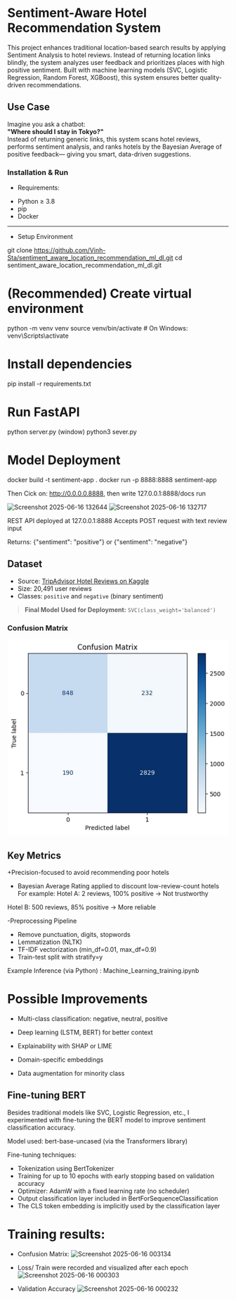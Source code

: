 # Sentiment-Aware Hotel Recommendation System
This project enhances traditional location-based search results by applying Sentiment Analysis to hotel reviews. Instead of returning location links blindly, the system analyzes user feedback and prioritizes places with high positive sentiment. Built with machine learning models (SVC, Logistic Regression, Random Forest, XGBoost), this system ensures better quality-driven recommendations.

## Use Case 

Imagine you ask a chatbot:  
**"Where should I stay in Tokyo?"**  
Instead of returning generic links, this system scans hotel reviews, performs sentiment analysis, and ranks hotels by the Bayesian Average of positive feedback— giving you smart, data-driven suggestions.

### Installation & Run

- Requirements:

+ Python ≥ 3.8
+ pip
+ Docker 

---
- Setup Environment


git clone https://github.com/Vinh-Sta/sentiment_aware_location_recommendation_ml_dl.git
cd sentiment_aware_location_recommendation_ml_dl.git

# (Recommended) Create virtual environment
python -m venv venv
source venv/bin/activate  # On Windows: venv\Scripts\activate

# Install dependencies
pip install -r requirements.txt

# Run FastAPI
python server.py (window)
python3 sever.py
# Model Deployment
docker build -t sentiment-app .
docker run -p 8888:8888 sentiment-app

Then Cick on: http://0.0.0.0.8888, then write 127.0.0.1:8888/docs run

![Screenshot 2025-06-16 132644](https://github.com/user-attachments/assets/713d896a-8233-4376-8995-7eca3d8be836)
![Screenshot 2025-06-16 132717](https://github.com/user-attachments/assets/769fb155-7475-4287-8fe0-fe400399b2a6)

REST API deployed at 127.0.0.1:8888
Accepts POST request with text review input

Returns: {"sentiment": "positive"} or {"sentiment": "negative"}


## Dataset

- Source: [TripAdvisor Hotel Reviews on Kaggle](https://www.kaggle.com/datasets/andrewmvd/trip-advisor-hotel-reviews)
- Size: 20,491 user reviews  
- Classes: `positive` and `negative` (binary sentiment)


> **Final Model Used for Deployment:** `SVC(class_weight='balanced')`

###  Confusion Matrix
![Alt text](image.png)

## Key Metrics
+Precision-focused to avoid recommending poor hotels

+ Bayesian Average Rating applied to discount low-review-count hotels
For example:
Hotel A: 2 reviews, 100% positive →  Not trustworthy

Hotel B: 500 reviews, 85% positive →  More reliable

-Preprocessing Pipeline
+ Remove punctuation, digits, stopwords
+ Lemmatization (NLTK)
+ TF-IDF vectorization (min_df=0.01, max_df=0.9)
+ Train-test split with stratify=y

Example Inference (via Python) : Machine_Learning_training.ipynb

# Possible Improvements
+ Multi-class classification: negative, neutral, positive

+ Deep learning (LSTM, BERT) for better context

+ Explainability with SHAP or LIME

+ Domain-specific embeddings

+ Data augmentation for minority class

## Fine-tuning BERT
Besides traditional models like SVC, Logistic Regression, etc., I experimented with fine-tuning the BERT model to improve sentiment classification accuracy.

Model used: bert-base-uncased (via the Transformers library)

Fine-tuning techniques:

+ Tokenization using BertTokenizer
+ Training for up to 10 epochs with early stopping based on validation accuracy
+ Optimizer: AdamW with a fixed learning rate (no scheduler)
+ Output classification layer included in BertForSequenceClassification
+ The CLS token embedding is implicitly used by the classification layer

# Training results:
+ Confusion Matrix:
![Screenshot 2025-06-16 003134](https://github.com/user-attachments/assets/b070c864-071b-4aed-a706-5deb5fe08e2a)

+ Loss/ Train were recorded and visualized after each epoch
![Screenshot 2025-06-16 000303](https://github.com/user-attachments/assets/ffd9d648-59af-4808-b536-4fe466fdad57)

+ Validation Accuracy
![Screenshot 2025-06-16 000232](https://github.com/user-attachments/assets/c42cc257-54a4-404a-bc74-18588dbda6b5)




